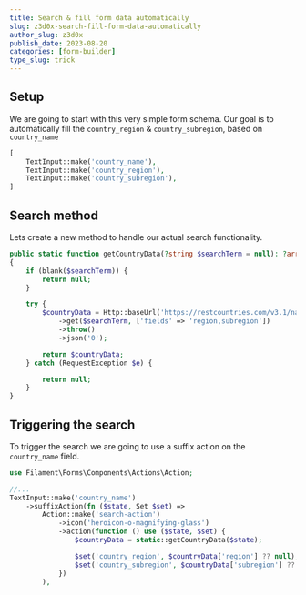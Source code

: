 ```yaml
---
title: Search & fill form data automatically
slug: z3d0x-search-fill-form-data-automatically
author_slug: z3d0x
publish_date: 2023-08-20
categories: [form-builder]
type_slug: trick
---
```


## Setup

We are going to start with this very simple form schema.
Our goal is to automatically fill the `country_region` & `country_subregion`, based on `country_name`

```php
[
    TextInput::make('country_name'),
    TextInput::make('country_region'),
    TextInput::make('country_subregion'),
]
```

## Search method

Lets create a new method to handle our actual search functionality.

```php
public static function getCountryData(?string $searchTerm = null): ?array
{
    if (blank($searchTerm)) {
        return null;
    }

    try {
        $countryData = Http::baseUrl('https://restcountries.com/v3.1/name')
            ->get($searchTerm, ['fields' => 'region,subregion'])
            ->throw()
            ->json('0');

        return $countryData;
    } catch (RequestException $e) {

        return null;
    }
}
```

## Triggering the search

To trigger the search we are going to use a suffix action on the `country_name` field.

```php
use Filament\Forms\Components\Actions\Action;

//...
TextInput::make('country_name')
    ->suffixAction(fn ($state, Set $set) =>
        Action::make('search-action')
            ->icon('heroicon-o-magnifying-glass')
            ->action(function () use ($state, $set) {
                $countryData = static::getCountryData($state);

                $set('country_region', $countryData['region'] ?? null);
                $set('country_subregion', $countryData['subregion'] ?? null);
            })
        ),
```
